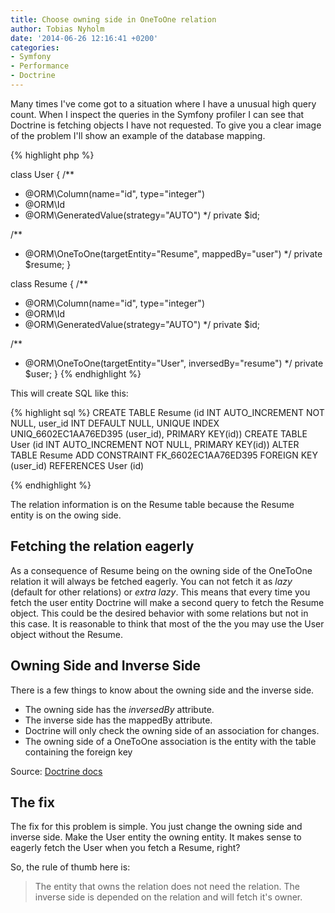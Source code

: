 ```yaml
---
title: Choose owning side in OneToOne relation
author: Tobias Nyholm
date: '2014-06-26 12:16:41 +0200'
categories:
- Symfony
- Performance
- Doctrine
---
```


Many times I've come got to a situation where I have a unusual high query count. When I inspect the queries in the Symfony profiler I can see that Doctrine is fetching objects I have not requested. To give you a clear image of the problem I'll show an example of the database mapping.


{% highlight php %}


class User {
  /**
  * @ORM\Column(name=&quot;id&quot;, type=&quot;integer&quot;)
  * @ORM\Id
  * @ORM\GeneratedValue(strategy=&quot;AUTO&quot;)
  */
  private $id;


  /**
  * @ORM\OneToOne(targetEntity=&quot;Resume&quot;, mappedBy=&quot;user&quot;)
  */
  private $resume;
}


class Resume {
  /**
  * @ORM\Column(name=&quot;id&quot;, type=&quot;integer&quot;)
  * @ORM\Id
  * @ORM\GeneratedValue(strategy=&quot;AUTO&quot;)
  */
  private $id;


  /**
  * @ORM\OneToOne(targetEntity=&quot;User&quot;, inversedBy=&quot;resume&quot;)
  */
  private $user;
}
{% endhighlight %}


This will create SQL like this:


{% highlight sql %}
CREATE TABLE Resume (id INT AUTO_INCREMENT NOT NULL, user_id INT DEFAULT NULL, UNIQUE INDEX UNIQ_6602EC1AA76ED395 (user_id), PRIMARY KEY(id))
CREATE TABLE User (id INT AUTO_INCREMENT NOT NULL, PRIMARY KEY(id))
ALTER TABLE Resume ADD CONSTRAINT FK_6602EC1AA76ED395 FOREIGN KEY (user_id) REFERENCES User (id)


{% endhighlight %}


The relation information is on the Resume table because the Resume entity is on the owing side.

<h2>Fetching the relation eagerly</h2>

As a consequence of Resume being on the owning side of the OneToOne relation it will always be fetched eagerly. You can not fetch it as <em>lazy</em> (default for other relations) or <em>extra lazy</em>. This means that every time you fetch the user entity Doctrine will make a second query to fetch the Resume object. This could be the desired behavior with some relations but not in this case. It is reasonable to think that most of the the you may use the User object without the Resume.

<h2>Owning Side and Inverse Side</h2>

There is a few things to know about the owning side and the inverse side.

<ul>
<li>The owning side has the <em>inversedBy</em> attribute.</li>
<li>The inverse side has the mappedBy attribute.</li>
<li>Doctrine will only check the owning side of an association for changes.</li>
<li>The owning side of a OneToOne association is the entity with the table containing the foreign key</li>
</ul>

Source: <a href="http://doctrine-orm.readthedocs.org/en/latest/reference/unitofwork-associations.html">Doctrine docs</a>

<h2>The fix</h2>

The fix for this problem is simple. You just change the owning side and inverse side. Make the User entity the owning entity. It makes sense to eagerly fetch the User when you fetch a Resume, right?


So, the rule of thumb here is:

<blockquote>
The entity that owns the relation does not need the relation. The inverse side is depended on the relation and will fetch it's owner.
</blockquote>

&nbsp;


